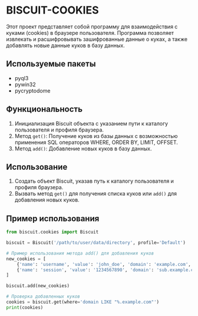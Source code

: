 # BISCUIT-COOKIES

Этот проект представляет собой программу для взаимодействия с куками (cookies) в браузере пользователя. Программа позволяет извлекать и расшифровывать зашифрованные данные о куках, а также добавлять новые данные куков в базу данных.

## Используемые пакеты
- pyql3
- pywin32
- pycryptodome

## Функциональность
1. Инициализация Biscuit объекта с указанием пути к каталогу пользователя и профиля браузера.
2. Метод `get()`: Получение куков из базы данных с возможностью применения SQL операторов WHERE, ORDER BY, LIMIT, OFFSET.
3. Метод `add()`: Добавление новых куков в базу данных.

## Использование
1. Создать объект Biscuit, указав путь к каталогу пользователя и профиля браузера.
2. Вызвать метод `get()` для получения списка куков или `add()` для добавления новых куков.

## Пример использования
```python
from biscuit.cookies import Biscuit

biscuit = Biscuit('/path/to/user/data/directory', profile='Default')

# Пример использования метода add() для добавления куков
new_cookies = [
    {'name': 'username', 'value': 'john_doe', 'domain': 'example.com', 'path': '/', 'expires': '1656079200'},
    {'name': 'session', 'value': '1234567890', 'domain': 'sub.example.com', 'path': '/admin', 'expires': '1656079200'},
]

biscuit.add(new_cookies)

# Проверка добавленных куков
cookies = biscuit.get(where='domain LIKE "%.example.com"')
print(cookies)
```
